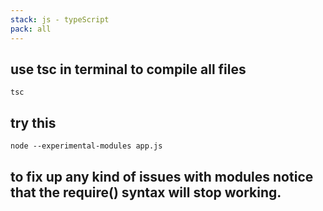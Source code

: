 ```yaml
---
stack: js - typeScript
pack: all
---
```


## use tsc in terminal to compile all files 
```
tsc
```

## try this
```
node --experimental-modules app.js
```
to fix up any kind of issues with modules
notice that the require() syntax will stop working.
---